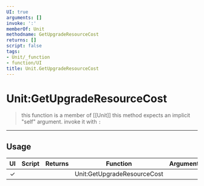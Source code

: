 ```yaml
---
UI: true
arguments: []
invoke: ':'
memberOf: Unit
methodname: GetUpgradeResourceCost
returns: []
script: false
tags:
- Unit/_function
- function/UI
title: Unit.GetUpgradeResourceCost
---
```

# Unit:GetUpgradeResourceCost
> this function is a member of [[Unit]]
> this method expects an implicit "self" argument. invoke it with `:`
-----
## Usage
|  UI | Script | Returns | Function | Arguments |
|:---:|:------:|-------:|:--------:|:---------|
|✓| ||Unit:GetUpgradeResourceCost||
